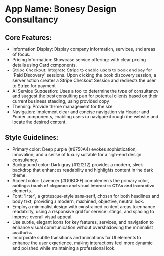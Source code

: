 # **App Name**: Bonesy Design Consultancy

## Core Features:

- Information Display: Display company information, services, and areas of focus.
- Pricing Information: Showcase service offerings with clear pricing details using Card components.
- Stripe Checkout: Integrate Stripe to enable users to book and pay for 'Paid Discovery' sessions. Upon clicking the book discovery session, a server action creates a Stripe Checkout Session and redirects the user to Stripe for payment.
- AI Service Suggestion: Uses a tool to determine the type of consultancy and suggest the best consulting plan for potential clients based on their current business standing, using provided copy.
- Theming: Provide theme management for the site
- Navigation: Implement clear and concise navigation via Header and Footer components, enabling users to navigate through the website and locate the desired content.

## Style Guidelines:

- Primary color: Deep purple (#6750A4) evokes sophistication, innovation, and a sense of luxury suitable for a high-end design consultancy.
- Background color: Dark gray (#121212) provides a modern, sleek backdrop that enhances readability and highlights content in the dark theme.
- Accent color: Lavender (#D0BCFF) complements the primary color, adding a touch of elegance and visual interest to CTAs and interactive elements.
- Font: 'Inter', a grotesque-style sans-serif, chosen for both headlines and body text, providing a modern, machined, objective, neutral look.
- Employ a minimalist design with constrained content areas to enhance readability, using a responsive grid for service listings, and spacing to improve overall visual appeal.
- Use subtle, elegant icons for key features, services, and navigation to enhance visual communication without overshadowing the minimalist aesthetic.
- Incorporate subtle transitions and animations for UI elements to enhance the user experience, making interactions feel more dynamic and polished while maintaining a professional look.
